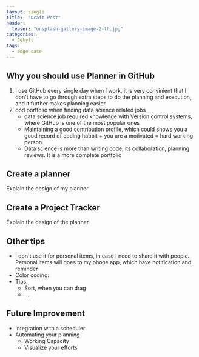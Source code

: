 ```yaml
---
layout: single
title:  "Draft Post"
header:
  teaser: "unsplash-gallery-image-2-th.jpg"
categories: 
  - Jekyll
tags:
  - edge case
---
```


## Why you should use Planner in GitHub

1. I use GitHub every single day when I work, it is very convinient that I don't have to go through extra steps to do the planning and execution, and it further makes planning easier
2. ood portfolio when finding data science related jobs
    - data science job required knowledge with Version control systems, where GitHub is one of the most popular ones
    - Maintaining a good contribution profile, which could shows you a good record of coding habbit + you are a motivated = hard working person
    - Data science is more than writing code, its collaboration, planning reviews. It is a more complete portfolio
    
## Create a planner

Explain the design of my planner

## Create a Project Tracker

Explain the design of the planner

## Other tips

* I don't use it for personal items, in case I need to share it with people. Personal items will goes to my phone app, which have notification and reminder
* Color coding: 
* Tips:
  - Sort, when you can drag
  - ....


## Future Improvement
* Integration with a scheduler
* Automating your planning
  - Working Capacity
  - Visualize your efforts
  
